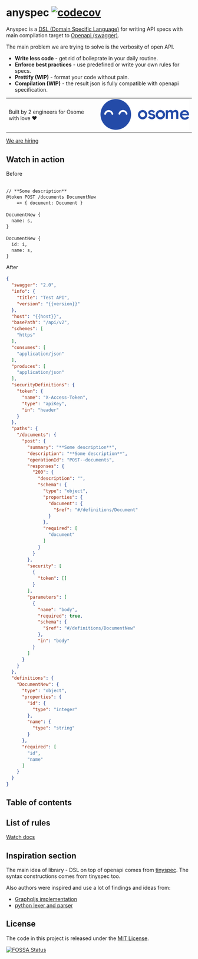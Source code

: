 # anyspec [![codecov](https://codecov.io/gh/frolovdev/anyspec/branch/master/graph/badge.svg?token=8D8S09PRQI)](https://codecov.io/gh/frolovdev/anyspec)

Anyspec is a [DSL (Domain Specific Language)](https://en.wikipedia.org/wiki/Domain-specific_language) for writing API specs with main compilation target to [Openapi (swagger)](https://swagger.io/specification/).

The main problem we are trying to solve is the verbosity of open API.

* **Write less code** - get rid of boileprate in your daily routine. 
* **Enforce best practices** - use predefined or write your own rules for specs.
* **Prettify (WIP)** - format your code without pain.
* **Compilation (WIP)** - the result json is fully compatible with openapi specification.

<table>
    <tbody>
        <tr>
          <td valign="middle">Built by 2 engineers for Osome with love ❤️</td>
          <td valign="middle">
            <img src="https://raw.githubusercontent.com/frolovdev/anyspec/master/assets/osome.svg" />
          </td>
        </tr>
    </tbody>
</table> 

[We are hiring](https://osome.com/careers/positions/)

## Watch in action

Before
```

// **Some description**
@token POST /documents DocumentNew
    => { document: Document }

DocumentNew {
  name: s, 
}

DocumentNew {
  id: i,
  name: s,
}
```

After

```json
{
  "swagger": "2.0",
  "info": {
    "title": "Test API",
    "version": "{{version}}"
  },
  "host": "{{host}}",
  "basePath": "/api/v2",
  "schemes": [
    "https"
  ],
  "consumes": [
    "application/json"
  ],
  "produces": [
    "application/json"
  ],
  "securityDefinitions": {
    "token": {
      "name": "X-Access-Token",
      "type": "apiKey",
      "in": "header"
    }
  },
  "paths": {
    "/documents": {
      "post": {
        "summary": "**Some description**",
        "description": "**Some description**",
        "operationId": "POST--documents",
        "responses": {
          "200": {
            "description": "",
            "schema": {
              "type": "object",
              "properties": {
                "document": {
                  "$ref": "#/definitions/Document"
                }
              },
              "required": [
                "document"
              ]
            }
          }
        },
        "security": [
          {
            "token": []
          }
        ],
        "parameters": [
          {
            "name": "body",
            "required": true,
            "schema": {
              "$ref": "#/definitions/DocumentNew"
            },
            "in": "body"
          }
        ]
      }
    }
  },
  "definitions": {
    "DocumentNew": {
      "type": "object",
      "properties": {
        "id": {
          "type": "integer"
        },
        "name": {
          "type": "string"
        }
      },
      "required": [
        "id",
        "name"
      ]
    }
  }
}
```

## Table of contents

## List of rules

[Watch docs](https://frolovdev.github.io/anyspec/modules.html)

## Inspiration section

The main idea of library - DSL on top of openapi comes from [tinyspec](https://github.com/Ajaxy/tinyspec). The syntax constructions comes from tinyspec too. 

Also authors were inspired and use a lot of findings and ideas from:

* [Graphqljs implementation](https://github.com/graphql/graphql-js)
* [python lexer and parser](https://github.com/python)

## License

The code in this project is released under the [MIT License](LICENSE).

[![FOSSA Status](https://app.fossa.com/api/projects/git%2Bgithub.com%2Ffrolovdev%2Fanyspec.svg?type=large)](https://app.fossa.com/projects/git%2Bgithub.com%2Ffrolovdev%2Fanyspec?ref=badge_large)
